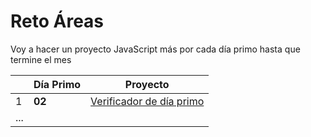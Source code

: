 # Reto Áreas

Voy a hacer un proyecto JavaScript más por cada día primo hasta que termine el mes


|  | Día Primo| Proyecto |
| --- | ------------- | ------------- |
| 1 | **02**  | [Verificador de día primo](https://doneber.github.io/reto-areas/dia_02-proyecto_01/) |
| ... |  |  |
